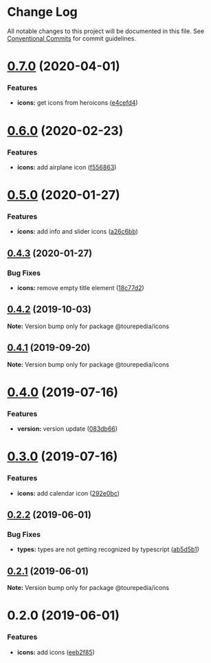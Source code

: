 # Change Log

All notable changes to this project will be documented in this file.
See [Conventional Commits](https://conventionalcommits.org) for commit guidelines.

# [0.7.0](https://github.com/tourepedia/tp-ui/packages/icons/compare/@tourepedia/icons@0.6.0...@tourepedia/icons@0.7.0) (2020-04-01)


### Features

* **icons:** get icons from heroicons ([e4cefd4](https://github.com/tourepedia/tp-ui/packages/icons/commit/e4cefd4))





# [0.6.0](https://github.com/tourepedia/tp-ui/packages/icons/compare/@tourepedia/icons@0.5.0...@tourepedia/icons@0.6.0) (2020-02-23)


### Features

* **icons:** add airplane icon ([f556863](https://github.com/tourepedia/tp-ui/packages/icons/commit/f556863))





# [0.5.0](https://github.com/tourepedia/tp-ui/packages/icons/compare/@tourepedia/icons@0.4.3...@tourepedia/icons@0.5.0) (2020-01-27)


### Features

* **icons:** add info and slider icons ([a26c6bb](https://github.com/tourepedia/tp-ui/packages/icons/commit/a26c6bb))





## [0.4.3](https://github.com/tourepedia/tp-ui/packages/icons/compare/@tourepedia/icons@0.4.2...@tourepedia/icons@0.4.3) (2020-01-27)


### Bug Fixes

* **icons:** remove empty title element ([18c77d2](https://github.com/tourepedia/tp-ui/packages/icons/commit/18c77d2))





## [0.4.2](https://github.com/tourepedia/tp-ui/packages/icons/compare/@tourepedia/icons@0.4.1...@tourepedia/icons@0.4.2) (2019-10-03)

**Note:** Version bump only for package @tourepedia/icons





## [0.4.1](https://github.com/tourepedia/tp-ui/packages/icons/compare/@tourepedia/icons@0.4.0...@tourepedia/icons@0.4.1) (2019-09-20)

**Note:** Version bump only for package @tourepedia/icons





# [0.4.0](https://github.com/tourepedia/tp-ui/packages/icons/compare/@tourepedia/icons@0.3.0...@tourepedia/icons@0.4.0) (2019-07-16)


### Features

* **version:** version update ([083db66](https://github.com/tourepedia/tp-ui/packages/icons/commit/083db66))





# [0.3.0](https://github.com/tourepedia/tp-ui/packages/icons/compare/@tourepedia/icons@0.2.2...@tourepedia/icons@0.3.0) (2019-07-16)


### Features

* **icons:** add calendar icon ([292e0bc](https://github.com/tourepedia/tp-ui/packages/icons/commit/292e0bc))





## [0.2.2](https://github.com/tourepedia/tp-ui/packages/icons/compare/@tourepedia/icons@0.2.1...@tourepedia/icons@0.2.2) (2019-06-01)


### Bug Fixes

* **types:** types are not getting recognized by typescript ([ab5d5b1](https://github.com/tourepedia/tp-ui/packages/icons/commit/ab5d5b1))





## [0.2.1](https://github.com/tourepedia/tp-ui/packages/icons/compare/@tourepedia/icons@0.2.0...@tourepedia/icons@0.2.1) (2019-06-01)

**Note:** Version bump only for package @tourepedia/icons





# 0.2.0 (2019-06-01)


### Features

* **icons:** add icons ([eeb2f85](https://github.com/tourepedia/tp-ui/packages/icons/commit/eeb2f85))
